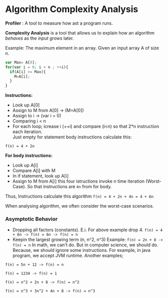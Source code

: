 # Algorithm Complexity Analysis

**Profiler** : A tool to measure how ast a program runs.

**Complexity Analysis** is a tool that allows us to explain how an algorithm *behaves* as the *input grows* later.

Example: The maximum element in an array. Given an input array A of size n.
```javascript
var Max= A[0];
for(var i = 0; i < n ; ++i){
  if(A[i] >= Max){
    M=A[i];
  }
}
```
**Instructions:**
- Look up A[0]
- Assign to M from A[0] ->  (M=A[0])
- Assign to i -> (var i = 0)
- Comparing i < n
- For each loop; icrease i (++i) and compare (i<n) so that 2\*n instruction each iteration.  
Just empty for statement body instructions calculate this:
```
f(n) = 4 + 2n
``` 
**For body instructions:**
- Look up A[i]
- Compare A[i] with M
- In if statement, look up A[i]
- Assign to M from A[i]
this four istructions invoke n time iteration (Worst-Case). So that instructions are `4n` from for body.

Thus, Instructions calculate this algorithm `f(n) = 4 + 2n + 4n = 4 + 6n`  

When analysing algorithm, we often consider the worst-case scenarios.

### Asymptotic Behavior
- Dropping all factors (constants). E.i. For above example drop 4. `f(n) = 4 + 6n -> f(n) = 6n -> f(n) = n`
- Keepin the largest growing term (n, n^2, n^3)
Example: `f(n) = 2n + 8 -> f(n) = n` 
In math, we can't do. But in computer science, we should do. Because, we should ignore some instructions. For example, in java program, we accept JVM runtime. 
Another examples;

`f(n) = 5n + 12 -> f(n) = n` 

`f(n) = 1234 -> f(n) = 1` 

`f(n) = n^2 + 2n + 8 -> f(n) = n^2` 

`f(n) = n^3 + 3n^2 + 4n + 8 -> f(n) = n^3` 
